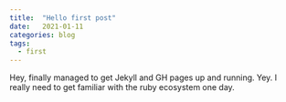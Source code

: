 ```yaml
---
title:  "Hello first post"
date:   2021-01-11
categories: blog
tags:
  - first
---
```


Hey, finally managed to get Jekyll and GH pages up and running. Yey. I really need to get familiar with the ruby ecosystem one day.

